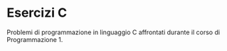 # Esercizi C
Problemi di programmazione in linguaggio C affrontati durante il corso di Programmazione 1.
